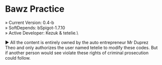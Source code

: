 # Bawz Practice

 » Current Version: 0.4-b\
 » SoftDepends: bSpigot-1.7.10\
 » Active Developer: Kezuk & tetelie.\
 
► All the content is entirely owned by the auto entrepreneur Mr Duprez Theo and only authorizes the user named tetelie to modify these codes.
But if another person would see violate these rights of criminal prosecution could follow.
